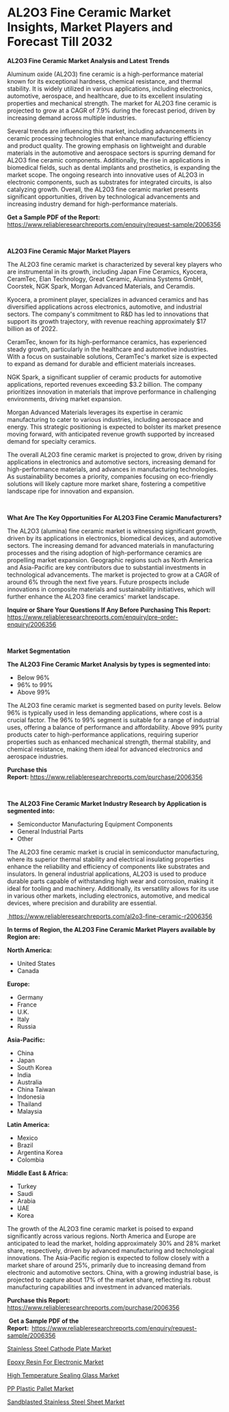 <p><h1>AL2O3 Fine Ceramic Market Insights, Market Players and Forecast Till 2032</h1></p><p><strong>AL2O3 Fine Ceramic Market Analysis and Latest Trends</strong></p>
<p><p>Aluminum oxide (AL2O3) fine ceramic is a high-performance material known for its exceptional hardness, chemical resistance, and thermal stability. It is widely utilized in various applications, including electronics, automotive, aerospace, and healthcare, due to its excellent insulating properties and mechanical strength. The market for AL2O3 fine ceramic is projected to grow at a CAGR of 7.9% during the forecast period, driven by increasing demand across multiple industries. </p><p>Several trends are influencing this market, including advancements in ceramic processing technologies that enhance manufacturing efficiency and product quality. The growing emphasis on lightweight and durable materials in the automotive and aerospace sectors is spurring demand for AL2O3 fine ceramic components. Additionally, the rise in applications in biomedical fields, such as dental implants and prosthetics, is expanding the market scope. The ongoing research into innovative uses of AL2O3 in electronic components, such as substrates for integrated circuits, is also catalyzing growth. Overall, the AL2O3 fine ceramic market presents significant opportunities, driven by technological advancements and increasing industry demand for high-performance materials.</p></p>
<p><strong>Get a Sample PDF of the Report:&nbsp;</strong> <a href="https://www.reliableresearchreports.com/enquiry/request-sample/2006356?utm_campaign=48&utm_medium=2&utm_source=Github&utm_content=ia&utm_term=05022025&utm_id=al2o3-fine-ceramic">https://www.reliableresearchreports.com/enquiry/request-sample/2006356</a></p>
<p>&nbsp;</p>
<p><strong>AL2O3 Fine Ceramic Major Market Players</strong></p>
<p><p>The AL2O3 fine ceramic market is characterized by several key players who are instrumental in its growth, including Japan Fine Ceramics, Kyocera, CeramTec, Elan Technology, Great Ceramic, Alumina Systems GmbH, Coorstek, NGK Spark, Morgan Advanced Materials, and Ceramdis. </p><p>Kyocera, a prominent player, specializes in advanced ceramics and has diversified applications across electronics, automotive, and industrial sectors. The company's commitment to R&D has led to innovations that support its growth trajectory, with revenue reaching approximately $17 billion as of 2022. </p><p>CeramTec, known for its high-performance ceramics, has experienced steady growth, particularly in the healthcare and automotive industries. With a focus on sustainable solutions, CeramTec's market size is expected to expand as demand for durable and efficient materials increases.</p><p>NGK Spark, a significant supplier of ceramic products for automotive applications, reported revenues exceeding $3.2 billion. The company prioritizes innovation in materials that improve performance in challenging environments, driving market expansion.</p><p>Morgan Advanced Materials leverages its expertise in ceramic manufacturing to cater to various industries, including aerospace and energy. This strategic positioning is expected to bolster its market presence moving forward, with anticipated revenue growth supported by increased demand for specialty ceramics.</p><p>The overall AL2O3 fine ceramic market is projected to grow, driven by rising applications in electronics and automotive sectors, increasing demand for high-performance materials, and advances in manufacturing technologies. As sustainability becomes a priority, companies focusing on eco-friendly solutions will likely capture more market share, fostering a competitive landscape ripe for innovation and expansion.</p></p>
<p>&nbsp;</p>
<p><strong>What Are The Key Opportunities For AL2O3 Fine Ceramic Manufacturers?</strong></p>
<p><p>The AL2O3 (alumina) fine ceramic market is witnessing significant growth, driven by its applications in electronics, biomedical devices, and automotive sectors. The increasing demand for advanced materials in manufacturing processes and the rising adoption of high-performance ceramics are propelling market expansion. Geographic regions such as North America and Asia-Pacific are key contributors due to substantial investments in technological advancements. The market is projected to grow at a CAGR of around 6% through the next five years. Future prospects include innovations in composite materials and sustainability initiatives, which will further enhance the AL2O3 fine ceramics' market landscape.</p></p>
<p><strong>Inquire or Share Your Questions If Any Before Purchasing This Report:</strong> <a href="https://www.reliableresearchreports.com/enquiry/pre-order-enquiry/2006356?utm_campaign=48&utm_medium=2&utm_source=Github&utm_content=ia&utm_term=05022025&utm_id=al2o3-fine-ceramic">https://www.reliableresearchreports.com/enquiry/pre-order-enquiry/2006356</a></p>
<p>&nbsp;</p>
<p><strong>Market Segmentation</strong></p>
<p><strong>The AL2O3 Fine Ceramic Market Analysis by types is segmented into:</strong></p>
<p><ul><li>Below 96%</li><li>96% to 99%</li><li>Above 99%</li></ul></p>
<p><p>The AL2O3 fine ceramic market is segmented based on purity levels. Below 96% is typically used in less demanding applications, where cost is a crucial factor. The 96% to 99% segment is suitable for a range of industrial uses, offering a balance of performance and affordability. Above 99% purity products cater to high-performance applications, requiring superior properties such as enhanced mechanical strength, thermal stability, and chemical resistance, making them ideal for advanced electronics and aerospace industries.</p></p>
<p><strong>Purchase this Report:&nbsp;</strong><a href="https://www.reliableresearchreports.com/purchase/2006356?utm_campaign=48&utm_medium=2&utm_source=Github&utm_content=ia&utm_term=05022025&utm_id=al2o3-fine-ceramic">https://www.reliableresearchreports.com/purchase/2006356</a></p>
<p>&nbsp;</p>
<p><strong>The AL2O3 Fine Ceramic Market Industry Research by Application is segmented into:</strong></p>
<p><ul><li>Semiconductor Manufacturing Equipment Components</li><li>General Industrial Parts</li><li>Other</li></ul></p>
<p><p>The AL2O3 fine ceramic market is crucial in semiconductor manufacturing, where its superior thermal stability and electrical insulating properties enhance the reliability and efficiency of components like substrates and insulators. In general industrial applications, AL2O3 is used to produce durable parts capable of withstanding high wear and corrosion, making it ideal for tooling and machinery. Additionally, its versatility allows for its use in various other markets, including electronics, automotive, and medical devices, where precision and durability are essential.</p></p>
<p><a href="https://www.reliableresearchreports.com/al2o3-fine-ceramic-r2006356?utm_campaign=48&utm_medium=2&utm_source=Github&utm_content=ia&utm_term=05022025&utm_id=al2o3-fine-ceramic">&nbsp;https://www.reliableresearchreports.com/al2o3-fine-ceramic-r2006356</a></p>
<p><strong>In terms of Region, the AL2O3 Fine Ceramic Market Players available by Region are:</strong></p>
<p>
    <p> <strong> North America: </strong>
        <ul>
            <li>United States</li>
            <li>Canada</li>
        </ul>
        </p> 
    <p> <strong> Europe: </strong>
        <ul>
            <li>Germany</li>
            <li>France</li>
            <li>U.K.</li>
            <li>Italy</li>
            <li>Russia</li>
        </ul>
        </p> 
    <p> <strong> Asia-Pacific: </strong>
        <ul>
            <li>China</li>
            <li>Japan</li>
            <li>South Korea</li>
            <li>India</li>
            <li>Australia</li>
            <li>China Taiwan</li>
            <li>Indonesia</li>
            <li>Thailand</li>
            <li>Malaysia</li>
        </ul>
        </p> 
    <p> <strong> Latin America: </strong>
        <ul>
            <li>Mexico</li>
            <li>Brazil</li>
            <li>Argentina Korea</li>
            <li>Colombia</li>
        </ul>
        </p> 
    <p> <strong> Middle East & Africa: </strong>
        <ul>
            <li>Turkey</li>
            <li>Saudi</li>
            <li>Arabia</li>
            <li>UAE</li>
            <li>Korea</li>
        </ul>
    </p>
    </p>
<p><p>The growth of the AL2O3 fine ceramic market is poised to expand significantly across various regions. North America and Europe are anticipated to lead the market, holding approximately 30% and 28% market share, respectively, driven by advanced manufacturing and technological innovations. The Asia-Pacific region is expected to follow closely with a market share of around 25%, primarily due to increasing demand from electronic and automotive sectors. China, with a growing industrial base, is projected to capture about 17% of the market share, reflecting its robust manufacturing capabilities and investment in advanced materials.</p></p>
<p><strong>Purchase this Report: </strong><a href="https://www.reliableresearchreports.com/purchase/2006356?utm_campaign=48&utm_medium=2&utm_source=Github&utm_content=ia&utm_term=05022025&utm_id=al2o3-fine-ceramic">https://www.reliableresearchreports.com/purchase/2006356</a></p>
<p>&nbsp;<strong>Get a Sample PDF of the Report:&nbsp;&nbsp;</strong><a href="https://www.reliableresearchreports.com/enquiry/request-sample/2006356?utm_campaign=48&utm_medium=2&utm_source=Github&utm_content=ia&utm_term=05022025&utm_id=al2o3-fine-ceramic">https://www.reliableresearchreports.com/enquiry/request-sample/2006356</a></p>
<p><strong></strong></p>
<p><p><a href="https://github.com/penecorodz74/Market-Research-Report-List-1/blob/main/stainless-steel-cathode-plate-market.md?utm_campaign=48&utm_medium=2&utm_source=Github&utm_content=ia&utm_term=05022025&utm_id=al2o3-fine-ceramic">Stainless Steel Cathode Plate Market</a></p><p><a href="https://github.com/ivetasyizhi/Market-Research-Report-List-1/blob/main/epoxy-resin-for-electronic-market.md?utm_campaign=48&utm_medium=2&utm_source=Github&utm_content=ia&utm_term=05022025&utm_id=al2o3-fine-ceramic">Epoxy Resin For Electronic Market</a></p><p><a href="https://github.com/aistraasinyo/Market-Research-Report-List-1/blob/main/high-temperature-sealing-glass-market.md?utm_campaign=48&utm_medium=2&utm_source=Github&utm_content=ia&utm_term=05022025&utm_id=al2o3-fine-ceramic">High Temperature Sealing Glass Market</a></p><p><a href="https://github.com/boysabotzoc/Market-Research-Report-List-1/blob/main/pp-plastic-pallet-market.md?utm_campaign=48&utm_medium=2&utm_source=Github&utm_content=ia&utm_term=05022025&utm_id=al2o3-fine-ceramic">PP Plastic Pallet Market</a></p><p><a href="https://github.com/sadimsamid/Market-Research-Report-List-1/blob/main/sandblasted-stainless-steel-sheet-market.md?utm_campaign=48&utm_medium=2&utm_source=Github&utm_content=ia&utm_term=05022025&utm_id=al2o3-fine-ceramic">Sandblasted Stainless Steel Sheet Market</a></p></p>